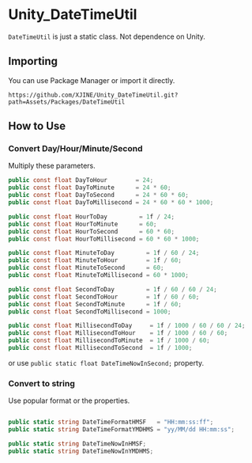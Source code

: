 # Unity_DateTimeUtil

``DateTimeUtil`` is just a static class. Not dependence on Unity.

## Importing

You can use Package Manager or import it directly.

```
https://github.com/XJINE/Unity_DateTimeUtil.git?path=Assets/Packages/DateTimeUtil
```

## How to Use

### Convert Day/Hour/Minute/Second

Multiply these parameters.

```csharp
public const float DayToHour        = 24;
public const float DayToMinute      = 24 * 60;
public const float DayToSecond      = 24 * 60 * 60;
public const float DayToMillisecond = 24 * 60 * 60 * 1000;

public const float HourToDay         = 1f / 24;
public const float HourToMinute      = 60;
public const float HourToSecond      = 60 * 60;
public const float HourToMillisecond = 60 * 60 * 1000;

public const float MinuteToDay         = 1f / 60 / 24;
public const float MinuteToHour        = 1f / 60;
public const float MinuteToSecond      = 60;
public const float MinuteToMillisecond = 60 * 1000;

public const float SecondToDay         = 1f / 60 / 60 / 24;
public const float SecondToHour        = 1f / 60 / 60;
public const float SecondToMinute      = 1f / 60;
public const float SecondToMillisecond = 1000;

public const float MillisecondToDay     = 1f / 1000 / 60 / 60 / 24;
public const float MillisecondToHour    = 1f / 1000 / 60 / 60;
public const float MillisecondToMinute  = 1f / 1000 / 60;
public const float MillisecondToSecond  = 1f / 1000;
```

or use ``public static float DateTimeNowInSecond;`` property.

### Convert to string

Use popular format or the properties.

```csharp

public static string DateTimeFormatHMSF   = "HH:mm:ss:ff";
public static string DateTimeFormatYMDHMS = "yy/MM/dd HH:mm:ss";

public static string DateTimeNowInHMSF;
public static string DateTimeNowInYMDHMS;
```